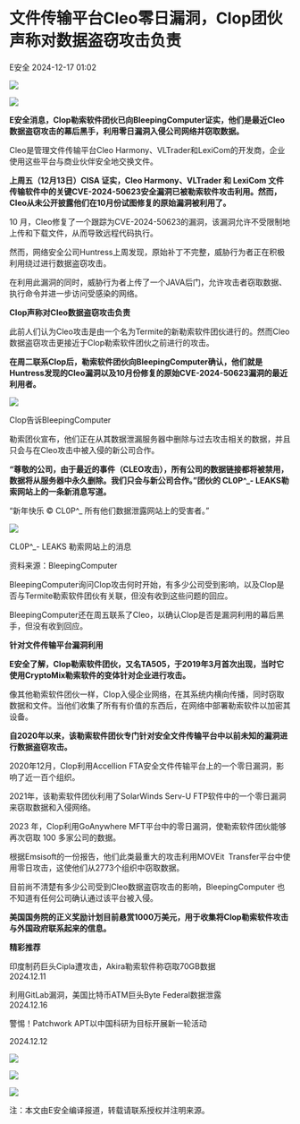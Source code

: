 #  文件传输平台Cleo零日漏洞，Clop团伙声称对数据盗窃攻击负责   
 E安全   2024-12-17 01:02  
  
![](https://mmbiz.qpic.cn/sz_mmbiz_jpg/QmbJGbR2j6wOQSS2Vn3hfvXmlxbZkxngsJar11qhQaM9HoYibnKXib0QQrAd7luWib3u8N2PpRmrOxuWJgtS1QaQg/640?wx_fmt=jpeg&from=appmsg "")  
  
![](https://mmbiz.qpic.cn/sz_mmbiz_png/QmbJGbR2j6wOQSS2Vn3hfvXmlxbZkxngmeAFnFVibVsAQXQ76BOic0bYEszItr7NG23RLnS5qP68TLAjiaVwTrVZQ/640?wx_fmt=png&from=appmsg "")  
  
  
**E安全消息，Clop勒索软件团伙已向BleepingComputer证实，他们是最近Cleo数据盗窃攻击的幕后黑手，利用零日漏洞入侵公司网络并窃取数据。**  
  
  
Cleo是管理文件传输平台Cleo Harmony、VLTrader和LexiCom的开发商，企业使用这些平台与商业伙伴安全地交换文件。  
  
  
**上周五（12月13日）CISA 证实，Cleo Harmony、VLTrader 和 LexiCom 文件传输软件中的关键CVE-2024-50623安全漏洞已被勒索软件攻击利用。然而，Cleo从未公开披露他们在10月份试图修复的原始漏洞被利用了。**  
  
  
10 月，Cleo修复了一个跟踪为CVE-2024-50623的漏洞，该漏洞允许不受限制地上传和下载文件，从而导致远程代码执行。  
  
  
然而，网络安全公司Huntress上周发现，原始补丁不完整，威胁行为者正在积极利用绕过进行数据盗窃攻击。  
  
  
在利用此漏洞的同时，威胁行为者上传了一个JAVA后门，允许攻击者窃取数据、执行命令并进一步访问受感染的网络。  
  
  
**Clop声称对Cleo数据盗窃攻击负责**  
  
  
此前人们认为Cleo攻击是由一个名为Termite的新勒索软件团伙进行的。然而Cleo数据盗窃攻击更接近于Clop勒索软件团伙之前进行的攻击。  
  
  
**在周二联系Clop后，勒索软件团伙向BleepingComputer确认，他们就是Huntress发现的Cleo漏洞以及10月份修复的原始CVE-2024-50623漏洞的最近利用者。**  
  
  
![](https://mmbiz.qpic.cn/sz_mmbiz_jpg/QmbJGbR2j6wOQSS2Vn3hfvXmlxbZkxngL2ggE7CicDibo1QVpLFCuQibyicFxWa8vCPmqpdvW83VJkxRr0YPwqUojg/640?wx_fmt=jpeg&from=appmsg "")  
  
Clop告诉BleepingComputer  
  
  
勒索团伙宣布，他们正在从其数据泄漏服务器中删除与过去攻击相关的数据，并且只会与在Cleo攻击中被入侵的新公司合作。  
  
  
**“尊敬的公司，由于最近的事件（CLEO攻击），所有公司的数据链接都将被禁用，数据将从服务器中永久删除。我们只会与新公司合作。”团伙的 CL0P^_- LEAKS勒索网站上的一条新消息写道。**  
  
  
“新年快乐 © CL0P^_ 所有他们数据泄露网站上的受害者。”  
  
  
![](https://mmbiz.qpic.cn/sz_mmbiz_png/QmbJGbR2j6wOQSS2Vn3hfvXmlxbZkxngPpBjbGYGLevnQthB35fReQqaj2Gplx7QwzicCjSuFK55HBv6oNXUibcA/640?wx_fmt=png&from=appmsg "")  
  
CL0P^_- LEAKS 勒索网站上的消息  
  
资料来源：BleepingComputer  
  
  
BleepingComputer询问Clop攻击何时开始，有多少公司受到影响，以及Clop是否与Termite勒索软件团伙有关联，但没有收到这些问题的回应。  
  
  
BleepingComputer还在周五联系了Cleo，以确认Clop是否是漏洞利用的幕后黑手，但没有收到回应。  
  
  
**针对文件传输平台漏洞利用**  
  
  
**E安全了解，Clop勒索软件团伙，又名TA505，于2019年3月首次出现，当时它使用CryptoMix勒索软件的变体针对企业进行攻击。**  
  
  
像其他勒索软件团伙一样，Clop入侵企业网络，在其系统内横向传播，同时窃取数据和文件。当他们收集了所有有价值的东西后，在网络中部署勒索软件以加密其设备。  
  
  
**自2020年以来，该勒索软件团伙专门针对安全文件传输平台中以前未知的漏洞进行数据盗窃攻击。**  
  
  
2020年12月，Clop利用Accellion FTA安全文件传输平台上的一个零日漏洞，影响了近一百个组织。  
  
  
2021年，该勒索软件团伙利用了SolarWinds Serv-U FTP软件中的一个零日漏洞来窃取数据和入侵网络。  
  
  
2023 年，Clop利用GoAnywhere MFT平台中的零日漏洞，使勒索软件团伙能够再次窃取 100 多家公司的数据。  
  
  
根据Emsisoft的一份报告，他们此类最重大的攻击利用MOVEit Transfer平台中使用零日攻击，这使他们从2773个组织中窃取数据。  
  
  
目前尚不清楚有多少公司受到Cleo数据盗窃攻击的影响，BleepingComputer 也不知道有任何公司确认通过该平台被入侵。  
  
  
**美国国务院的正义奖励计划目前悬赏1000万美元，用于收集将Clop勒索软件攻击与外国政府联系起来的信息。**  
  
  
  
**精彩推荐**  
  
  
印度制药巨头Cipla遭攻击，Akira勒索软件称窃取70GB数据  
2024.12.11  
  
[](https://mp.weixin.qq.com/s?__biz=MzI4MjA1MzkyNA==&mid=2655348181&idx=1&sn=d70935fbe94891c1997f92cfde96d5a8&scene=21#wechat_redirect)  
  
  
利用GitLab漏洞，美国比特币ATM巨头Byte Federal数据泄露  
2024.12.16  
  
[](https://mp.weixin.qq.com/s?__biz=MzI4MjA1MzkyNA==&mid=2655348234&idx=1&sn=e3bdf86725133b7439aeb030e494ef87&scene=21#wechat_redirect)  
  
  
警惕！Patchwork APT以中国科研为目标开展新一轮活动  
  
2024.12.12  
  
[](https://mp.weixin.qq.com/s?__biz=MzI4MjA1MzkyNA==&mid=2655348194&idx=1&sn=120658534a091c5713c3281ee0b209d5&scene=21#wechat_redirect)  
  
  
  
![](https://mmbiz.qpic.cn/sz_mmbiz_jpg/QmbJGbR2j6xuwKC3XZa5PZwOfyW4oy9y2uKJLHcg0LnRAXiaicvdMTgLgKoxoVJZfmQxUensppSZJSmnIbX3dNiaQ/640?wx_fmt=other&from=appmsg&wxfrom=5&wx_lazy=1&wx_co=1&tp=webp "")  
  
![](https://mmbiz.qpic.cn/sz_mmbiz_jpg/QmbJGbR2j6xuwKC3XZa5PZwOfyW4oy9ypIV3ItH0hiazjtk1Qe8wQJHLiaMTtfDZD9UnHrctGwbbbx9NLsQibCa0Q/640?wx_fmt=other&from=appmsg&wxfrom=5&wx_lazy=1&wx_co=1&tp=webp "")  
  
![](https://mmbiz.qpic.cn/sz_mmbiz_jpg/QmbJGbR2j6xuwKC3XZa5PZwOfyW4oy9ynjicbtVrTnA8w5v2sLoAjkictk1u5uVGJZ9MMouKDLUqsqXRZjkhU84A/640?wx_fmt=other&from=appmsg&wxfrom=5&wx_lazy=1&wx_co=1&tp=webp "")  
  
注：本文由E安全编译报道，转载请联系授权并注明来源。  
  
